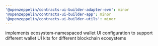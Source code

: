 ```yaml
---
'@openzeppelin/contracts-ui-builder-adapter-evm': minor
'@openzeppelin/contracts-ui-builder-app': minor
'@openzeppelin/contracts-ui-builder-utils': minor
---
```


implements ecosystem-namespaced wallet UI configuration to support different wallet UI kits for different blockchain ecosystems
